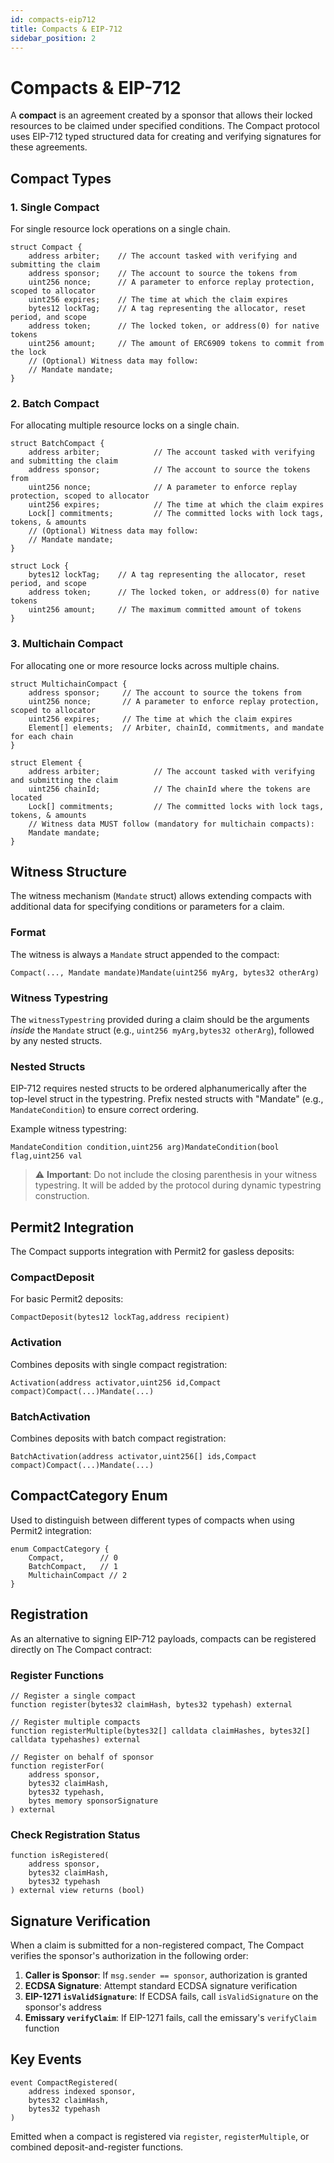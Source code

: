 ```yaml
---
id: compacts-eip712
title: Compacts & EIP-712
sidebar_position: 2
---
```


# Compacts & EIP-712

A **compact** is an agreement created by a sponsor that allows their locked resources to be claimed under specified conditions. The Compact protocol uses EIP-712 typed structured data for creating and verifying signatures for these agreements.

## Compact Types

### 1. Single Compact
For single resource lock operations on a single chain.

```solidity
struct Compact {
    address arbiter;    // The account tasked with verifying and submitting the claim
    address sponsor;    // The account to source the tokens from
    uint256 nonce;      // A parameter to enforce replay protection, scoped to allocator
    uint256 expires;    // The time at which the claim expires
    bytes12 lockTag;    // A tag representing the allocator, reset period, and scope
    address token;      // The locked token, or address(0) for native tokens
    uint256 amount;     // The amount of ERC6909 tokens to commit from the lock
    // (Optional) Witness data may follow:
    // Mandate mandate;
}
```

### 2. Batch Compact
For allocating multiple resource locks on a single chain.

```solidity
struct BatchCompact {
    address arbiter;            // The account tasked with verifying and submitting the claim
    address sponsor;            // The account to source the tokens from
    uint256 nonce;              // A parameter to enforce replay protection, scoped to allocator
    uint256 expires;            // The time at which the claim expires
    Lock[] commitments;         // The committed locks with lock tags, tokens, & amounts
    // (Optional) Witness data may follow:
    // Mandate mandate;
}

struct Lock {
    bytes12 lockTag;    // A tag representing the allocator, reset period, and scope
    address token;      // The locked token, or address(0) for native tokens
    uint256 amount;     // The maximum committed amount of tokens
}
```

### 3. Multichain Compact
For allocating one or more resource locks across multiple chains.

```solidity
struct MultichainCompact {
    address sponsor;     // The account to source the tokens from
    uint256 nonce;       // A parameter to enforce replay protection, scoped to allocator
    uint256 expires;     // The time at which the claim expires
    Element[] elements;  // Arbiter, chainId, commitments, and mandate for each chain
}

struct Element {
    address arbiter;            // The account tasked with verifying and submitting the claim
    uint256 chainId;            // The chainId where the tokens are located
    Lock[] commitments;         // The committed locks with lock tags, tokens, & amounts
    // Witness data MUST follow (mandatory for multichain compacts):
    Mandate mandate;
}
```

## Witness Structure

The witness mechanism (`Mandate` struct) allows extending compacts with additional data for specifying conditions or parameters for a claim.

### Format
The witness is always a `Mandate` struct appended to the compact:

```solidity
Compact(..., Mandate mandate)Mandate(uint256 myArg, bytes32 otherArg)
```

### Witness Typestring
The `witnessTypestring` provided during a claim should be the arguments *inside* the `Mandate` struct (e.g., `uint256 myArg,bytes32 otherArg`), followed by any nested structs.

### Nested Structs
EIP-712 requires nested structs to be ordered alphanumerically after the top-level struct in the typestring. Prefix nested structs with "Mandate" (e.g., `MandateCondition`) to ensure correct ordering.

Example witness typestring:
```
MandateCondition condition,uint256 arg)MandateCondition(bool flag,uint256 val
```

> ⚠️ **Important**: Do not include the closing parenthesis in your witness typestring. It will be added by the protocol during dynamic typestring construction.

## Permit2 Integration

The Compact supports integration with Permit2 for gasless deposits:

### CompactDeposit
For basic Permit2 deposits:
```solidity
CompactDeposit(bytes12 lockTag,address recipient)
```

### Activation
Combines deposits with single compact registration:
```solidity
Activation(address activator,uint256 id,Compact compact)Compact(...)Mandate(...)
```

### BatchActivation
Combines deposits with batch compact registration:
```solidity
BatchActivation(address activator,uint256[] ids,Compact compact)Compact(...)Mandate(...)
```

## CompactCategory Enum

Used to distinguish between different types of compacts when using Permit2 integration:

```solidity
enum CompactCategory {
    Compact,        // 0
    BatchCompact,   // 1
    MultichainCompact // 2
}
```

## Registration

As an alternative to signing EIP-712 payloads, compacts can be registered directly on The Compact contract:

### Register Functions
```solidity
// Register a single compact
function register(bytes32 claimHash, bytes32 typehash) external

// Register multiple compacts
function registerMultiple(bytes32[] calldata claimHashes, bytes32[] calldata typehashes) external

// Register on behalf of sponsor
function registerFor(
    address sponsor,
    bytes32 claimHash,
    bytes32 typehash,
    bytes memory sponsorSignature
) external
```

### Check Registration Status
```solidity
function isRegistered(
    address sponsor,
    bytes32 claimHash,
    bytes32 typehash
) external view returns (bool)
```

## Signature Verification

When a claim is submitted for a non-registered compact, The Compact verifies the sponsor's authorization in the following order:

1. **Caller is Sponsor**: If `msg.sender == sponsor`, authorization is granted
2. **ECDSA Signature**: Attempt standard ECDSA signature verification
3. **EIP-1271 `isValidSignature`**: If ECDSA fails, call `isValidSignature` on the sponsor's address
4. **Emissary `verifyClaim`**: If EIP-1271 fails, call the emissary's `verifyClaim` function

## Key Events

```solidity
event CompactRegistered(
    address indexed sponsor,
    bytes32 claimHash,
    bytes32 typehash
)
```

Emitted when a compact is registered via `register`, `registerMultiple`, or combined deposit-and-register functions.
